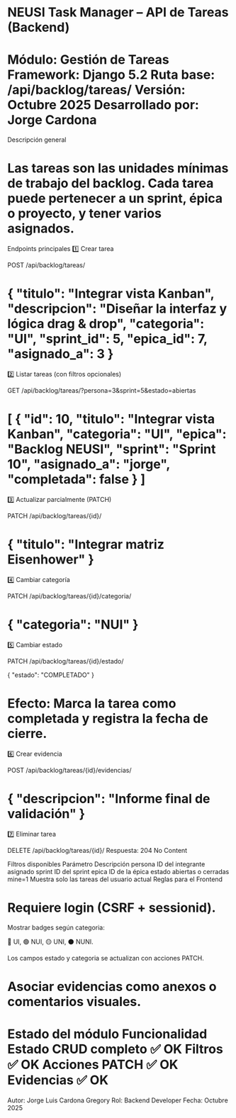 NEUSI Task Manager – API de Tareas (Backend)
=========================================================================
Módulo: Gestión de Tareas
Framework: Django 5.2
Ruta base: /api/backlog/tareas/
Versión: Octubre 2025
Desarrollado por: Jorge Cardona
=========================================================================
Descripción general

Las tareas son las unidades mínimas de trabajo del backlog.
Cada tarea puede pertenecer a un sprint, épica o proyecto, y tener varios asignados.
=========================================================================
Endpoints principales
1️⃣ Crear tarea

POST /api/backlog/tareas/

{
  "titulo": "Integrar vista Kanban",
  "descripcion": "Diseñar la interfaz y lógica drag & drop",
  "categoria": "UI",
  "sprint_id": 5,
  "epica_id": 7,
  "asignado_a": 3
}
=========================================================================
2️⃣ Listar tareas (con filtros opcionales)

GET /api/backlog/tareas/?persona=3&sprint=5&estado=abiertas

[
  {
    "id": 10,
    "titulo": "Integrar vista Kanban",
    "categoria": "UI",
    "epica": "Backlog NEUSI",
    "sprint": "Sprint 10",
    "asignado_a": "jorge",
    "completada": false
  }
]
=========================================================================
3️⃣ Actualizar parcialmente (PATCH)

PATCH /api/backlog/tareas/{id}/

{ "titulo": "Integrar matriz Eisenhower" }
=========================================================================
4️⃣ Cambiar categoría

PATCH /api/backlog/tareas/{id}/categoria/

{ "categoria": "NUI" }
=========================================================================
5️⃣ Cambiar estado

PATCH /api/backlog/tareas/{id}/estado/

{ "estado": "COMPLETADO" }


Efecto: Marca la tarea como completada y registra la fecha de cierre.
=========================================================================
6️⃣ Crear evidencia

POST /api/backlog/tareas/{id}/evidencias/

{ "descripcion": "Informe final de validación" }
=========================================================================
7️⃣ Eliminar tarea

DELETE /api/backlog/tareas/{id}/
Respuesta: 204 No Content

Filtros disponibles
Parámetro	Descripción
persona	ID del integrante asignado
sprint	ID del sprint
epica	ID de la épica
estado	abiertas o cerradas
mine=1	Muestra solo las tareas del usuario actual
Reglas para el Frontend

Requiere login (CSRF + sessionid).
=========================================================================
Mostrar badges según categoria:

🔴 UI, 🟢 NUI, 🟡 UNI, ⚫ NUNI.

Los campos estado y categoria se actualizan con acciones PATCH.

Asociar evidencias como anexos o comentarios visuales.
=========================================================================
Estado del módulo
Funcionalidad	Estado
CRUD completo	✅ OK
Filtros	✅ OK
Acciones PATCH	✅ OK
Evidencias	✅ OK
=========================================================================
Autor: Jorge Luis Cardona Gregory
Rol: Backend Developer
Fecha: Octubre 2025